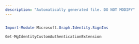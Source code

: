 ```yaml
---
description: "Automatically generated file. DO NOT MODIFY"
---
```


```powershell

Import-Module Microsoft.Graph.Identity.SignIns

Get-MgIdentityCustomAuthenticationExtension

```